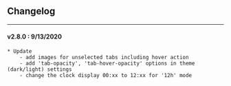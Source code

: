 ## Changelog
***

#### v2.8.0 : 9/13/2020

	* Update
		- add images for unselected tabs including hover action
		- add 'tab-opacity', 'tab-hover-opacity' options in theme (dark/light) settings
		- change the clock display 00:xx to 12:xx for '12h' mode

